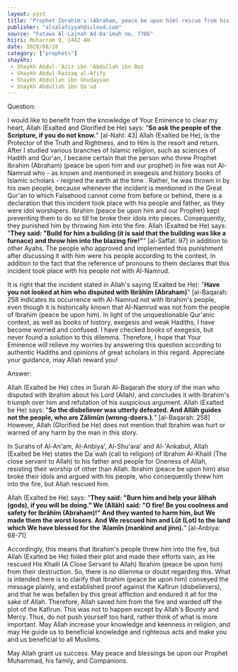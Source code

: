 ```yaml
---
layout: post
title: "Prophet Ibrahim's (Abraham, peace be upon him) rescue from his enemies"
publisher: "alsalafiyyah@icloud.com"
source: "Fatawa Al-Lajnah Ad-Da'imah no. 7786"
hijri: Muharram 9, 1442 AH
date: 2020/08/28
category: ["prophets"]
shaykhs: 
 - Shaykh Abdul-'Aziz ibn 'Abdullah ibn Baz
 - Shaykh Abdul-Razzaq al-Afify
 - Shaykh Abdullah ibn Ghudayyan
 - Shaykh Abdullah ibn Qa'ud
---
```


Question: 

I would like to benefit from the knowledge of Your Eminence to clear my heart, Allah (Exalted and Glorified be He) says: "**So ask the people of the Scripture, if you do not know.**" [al-Nahl: 43] Allah (Exalted be He), is the Protector of the Truth and Rightness, and to Him is the resort and return. After I studied various branches of Islamic religion, such as sciences of Hadith and Qur'an, I became certain that the person who threw Prophet Ibrahim (Abraham) (peace be upon him and our prophet) in fire was not Al-Namrud who - as known and mentioned in exegesis and history books of Islamic scholars - reigned the earth at the time . Rather, he was thrown in by his own people, because whenever the incident is mentioned in the Great Qur'an to which Falsehood cannot come from before or behind, there is a declaration that this incident took place with his people and father, as they were idol worshipers. Ibrahim (peace be upon him and our Prophet) kept preventing them to do so till he broke their idols into pieces. Consequently, they punished him by throwing him into the fire. Allah (Exalted be He) says: "**They said: "Build for him a building (it is said that the building was like a furnace) and throw him into the blazing fire!"**" [al-Saffat: 97] in addition to other Ayahs. The people who approved and implemented this punishment after discussing it with him were his people according to the context, in addition to the fact that the reference of pronouns to them declares that this incident took place with his people not with Al-Namrud. 

It is right that the incident stated in Allah's saying (Exalted be He): "**Have you not looked at him who disputed with Ibrâhîm (Abraham)**" [al-Baqarah: 258 indicates its occurrence with Al-Namrud not with Ibrahim's people, even though it is historically known that Al-Namrud was not from the people of Ibrahim (peace be upon him). In light of the unquestionable Qur'anic context, as well as books of history, exegesis and weak Hadiths, I have become worried and confused. I have checked books of exegesis, but never found a solution to this dilemma. Therefore, I hope that Your Eminence will relieve my worries by answering this question according to authentic Hadiths and opinions of great scholars in this regard. Appreciate your guidance, may Allah reward you!

Answer:

Allah (Exalted be He) cites in Surah Al-Baqarah the story of the man who disputed with Ibrahim about his Lord (Allah), and concludes it with Ibrahim's triumph over him and refutation of his suspicious argument. Allah (Exalted be He) says: "**So the disbeliever was utterly defeated. And Allâh guides not the people, who are Zâlimûn (wrong-doers.).**" [al-Baqarah: 258] However, Allah (Glorified be He) does not mention that Ibrahim was hurt or warned of any harm by the man in this story.

In Surahs of Al-An'am, Al-Anbiya', Al-Shu'ara' and Al-'Ankabut, Allah (Exalted be He) states the Da`wah (call to religion) of Ibrahim Al-Khalil (The close servant to Allah) to his father and people for Oneness of Allah, resisting their worship of other than Allah. Ibrahim (peace be upon him) also broke their idols and argued with his people, who consequently threw him into the fire, but Allah rescued him. 

Allah (Exalted be He) says: "**They said: "Burn him and help your âlihah (gods), if you will be doing." We (Allâh) said: "O fire! Be you coolness and safety for Ibrâhîm (Abraham)!" And they wanted to harm him, but We made them the worst losers. And We rescued him and Lût (Lot) to the land which We have blessed for the ‘Alamîn (mankind and jinn).**" [al-Anbiya: 68-71]

Accordingly, this means that Ibrahim's people threw him into the fire, but Allah (Exalted be He) foiled their plot and made their efforts vain, as He rescued His Khalil (A Close Servant to Allah) Ibrahim (peace be upon him) from their destruction. So, there is no dilemma or doubt regarding this. What is intended here is to clarify that Ibrahim (peace be upon him) conveyed the message plainly, and established proof against the Kafirun (disbelievers), and that he was befallen by this great affliction and endured it all for the sake of Allah. Therefore, Allah saved him from the fire and warded off the plot of the Kafirun. This was not to happen except by Allah's Bounty and Mercy. Thus, do not push yourself too hard, rather think of what is more important. May Allah increase your knowledge and keenness in religion, and may He guide us to beneficial knowledge and righteous acts and make you and us beneficial to all Muslims.

May Allah grant us success. May peace and blessings be upon our Prophet Muhammad, his family, and Companions.
